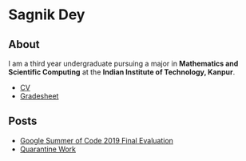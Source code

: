 # Sagnik Dey
## About
I am a third year undergraduate pursuing a major in **Mathematics and Scientific Computing** at the **Indian Institute of Technology, Kanpur**.
* [CV](Latest%20Resume.pdf)
* [Gradesheet](Latest%20Gradesheet%20Scan.pdf)

## Posts
* [Google Summer of Code 2019 Final Evaluation](GSoC)
* [Quarantine Work](Q)
